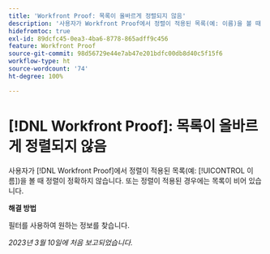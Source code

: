 ```yaml
---
title: 'Workfront Proof: 목록이 올바르게 정렬되지 않음'
description: '사용자가 Workfront Proof에서 정렬이 적용된 목록(예: 이름)을 볼 때 정렬이 정확하지 않습니다.'
hidefromtoc: true
exl-id: 89dcfc45-0ea3-4ba6-8778-865adff9c456
feature: Workfront Proof
source-git-commit: 98d56729e44e7ab47e201bdfc00db8d40c5f15f6
workflow-type: ht
source-wordcount: '74'
ht-degree: 100%

---
```


# [!DNL Workfront Proof]: 목록이 올바르게 정렬되지 않음

<!--Won't fix, valid issue-->

사용자가 [!DNL Workfront Proof]에서 정렬이 적용된 목록(예: [!UICONTROL 이름])을 볼 때 정렬이 정확하지 않습니다. 또는 정렬이 적용된 경우에는 목록이 비어 있습니다.

**해결 방법**

필터를 사용하여 원하는 정보를 찾습니다.

_2023년 3월 10일에 처음 보고되었습니다._
